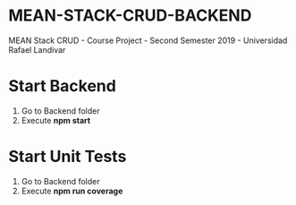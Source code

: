 # MEAN-STACK-CRUD-BACKEND
MEAN Stack CRUD - Course Project - Second Semester 2019 - Universidad Rafael Landivar

# Start Backend
1. Go to Backend folder
2. Execute **npm start**

# Start Unit Tests
1. Go to Backend folder
2. Execute **npm run coverage**